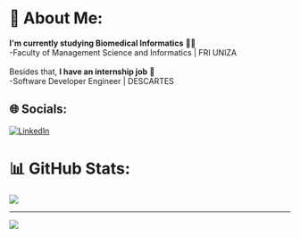 # 💫 About Me:
**I'm currently studying Biomedical Informatics** 👨‍💻 <br>-Faculty of Management Science and Informatics | FRI UNIZA<br><br>Besides that, **I have an internship job** 🏬<br>-Software Developer Engineer | DESCARTES<br>


## 🌐 Socials:
[![LinkedIn](https://img.shields.io/badge/LinkedIn-%230077B5.svg?logo=linkedin&logoColor=white)](https://linkedin.com/in/marosgorny) 

# 📊 GitHub Stats:
![](https://github-readme-streak-stats.herokuapp.com/?user=MarosGorny&theme=react&hide_border=false)<br/>

---
[![](https://visitcount.itsvg.in/api?id=MarosGorny&icon=7&color=1)](https://visitcount.itsvg.in)

<!-- Proudly created with GPRM ( https://gprm.itsvg.in ) -->

